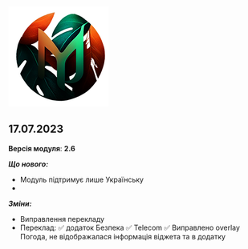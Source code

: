 <img src="https://raw.githubusercontent.com/kazhemons/CNtoRU/main/img/Logo.png">

## 17.07.2023 ##

**Версія модуля**: **2.6**

***Що нового:***
- Модуль підтримує лише Українську
-
***Зміни:***
- Виправлення перекладу
- Переклад:
  ✅ додаток Безпека
  ✅ Telecom
  ✅ Виправлено overlay Погода, не вiдображалася iнформацiя вiджета та в додатку
